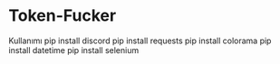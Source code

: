 # Token-Fucker
Kullanımı
pip install discord
pip install requests
pip install colorama
pip install datetime
pip install selenium
